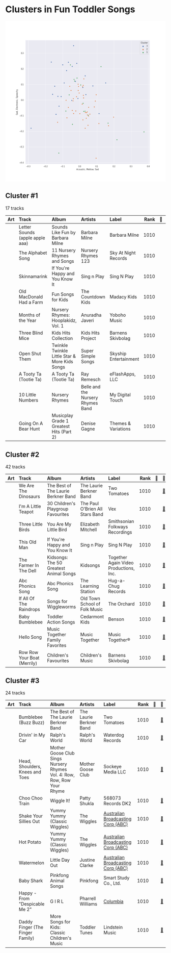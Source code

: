 # Clusters in Fun Toddler Songs 

![Comparison of Cluster](../../../images/playlists/fun_toddler_songs_/clusters/clusters_scatter.png)

## Cluster #1

17 tracks

| Art | Track | Album | Artists | Label | Rank | 💚 | 🔗 |
|:---|:---|:---|:---|:---|---:|:---|:---|
| <img src="https://i.scdn.co/image/ab67616d0000b273024d2a8b825e7bac9aeb460c" alt="" width="50" /> | Letter Sounds (apple apple aaa) | Sounds Like Fun by Barbara Milne | Barbara Milne | Barbara Milne | 1010 | | [🔗](https://open.spotify.com/track/0mSs7n2iFEfoONUCWoZfDl) |
| <img src="https://i.scdn.co/image/ab67616d0000b273374947dbb95010fd96b45a8a" alt="" width="50" /> | The Alphabet Song | 11 Nursery Rhymes and Songs | Nursery Rhymes 123 | Sky At Night Records | 1010 | | [🔗](https://open.spotify.com/track/3AKptVSm0UdJvzALA4ioAn) |
| <img src="https://i.scdn.co/image/ab67616d0000b273d43d503db3d6dd15127b403a" alt="" width="50" /> | Skinnamarink | If You're Happy and You Know It | Sing n Play | Sing N Play | 1010 | | [🔗](https://open.spotify.com/track/3qZjcQSjTL1sXvCghKeLb2) |
| <img src="https://i.scdn.co/image/ab67616d0000b273a6079f689f4f8f2dae7e1b4a" alt="" width="50" /> | Old MacDonald Had a Farm | Fun Songs for Kids | The Countdown Kids | Madacy Kids | 1010 | | [🔗](https://open.spotify.com/track/2tGgIA04KdLTRRGY5Ndw5w) |
| <img src="https://i.scdn.co/image/ab67616d0000b2734410bfa955dff7a3bf84dc78" alt="" width="50" /> | Months of the Year | Nursery Rhymes: Hooplakidz, Vol. 1 | Anuradha Javeri | Yoboho Music | 1010 | | [🔗](https://open.spotify.com/track/29xVFbFlteivgkDHG15BpO) |
| <img src="https://i.scdn.co/image/ab67616d0000b273648517235abb8c05b1b1af3e" alt="" width="50" /> | Three Blind Mice | Kids Hits Collection | Kids Hits Project | Barnens Skivbolag | 1010 | | [🔗](https://open.spotify.com/track/30KpWHztqavXKbJYnusL9u) |
| <img src="https://i.scdn.co/image/ab67616d0000b2734062dcfa17a0b15cdbfc9d50" alt="" width="50" /> | Open Shut Them | Twinkle Twinkle Little Star & More Kids Songs | Super Simple Songs | Skyship Entertainment | 1010 | | [🔗](https://open.spotify.com/track/2NtrTPwgjK6nLefb8icrue) |
| <img src="https://i.scdn.co/image/ab67616d0000b27377a274592dfe888f5d0d91b7" alt="" width="50" /> | A Tooty Ta (Tootie Ta) | A Tooty Ta (Tootie Ta) | Ray Remesch | eFlashApps, LLC | 1010 | | [🔗](https://open.spotify.com/track/40aF8upN1GeHQCcNFlDT9J) |
| <img src="https://i.scdn.co/image/ab67616d0000b273f920b73d9bd1d38284913976" alt="" width="50" /> | 10 Little Numbers | Nursery Rhymes | Belle and the Nursery Rhymes Band | My Digital Touch | 1010 | | [🔗](https://open.spotify.com/track/4ESxsb4EVn7xGmJPsEN7wr) |
| <img src="https://i.scdn.co/image/ab67616d0000b273d80bd51eba94b296fc693108" alt="" width="50" /> | Going On A Bear Hunt | Musicplay Grade 1 Greatest Hits (Part 2) | Denise Gagne | Themes & Variations | 1010 | | [🔗](https://open.spotify.com/track/4bhX85fxOd0E2UtOJcg7TN) |
## Cluster #2

42 tracks

| Art | Track | Album | Artists | Label | Rank | 💚 | 🔗 |
|:---|:---|:---|:---|:---|---:|:---|:---|
| <img src="https://i.scdn.co/image/ab67616d0000b27315da17f21f746eefc8c7265b" alt="" width="50" /> | We Are The Dinosaurs | The Best of The Laurie Berkner Band | The Laurie Berkner Band | Two Tomatoes | 1010 | | [🔗](https://open.spotify.com/track/1FmJtqPzqoh9FydgLvFcXR) |
| <img src="https://i.scdn.co/image/ab67616d0000b273ee857d39aa55c1a3123848e9" alt="" width="50" /> | I'm A Little Teapot | 30 Children's Playgroup Favourites | The Paul O'Brien All Stars Band | Vex | 1010 | | [🔗](https://open.spotify.com/track/09e9gkRHVf8xQHy3dQ1fO8) |
| <img src="https://i.scdn.co/image/ab67616d0000b2732e98ac353bde1480e5be8721" alt="" width="50" /> | Three Little Birds | You Are My Little Bird | Elizabeth Mitchell | Smithsonian Folkways Recordings | 1010 | | [🔗](https://open.spotify.com/track/4Rs7nQW8DxBlyBpetWdkyI) |
| <img src="https://i.scdn.co/image/ab67616d0000b273d43d503db3d6dd15127b403a" alt="" width="50" /> | This Old Man | If You're Happy and You Know It | Sing n Play | Sing N Play | 1010 | | [🔗](https://open.spotify.com/track/4oU7XJPdXtVfNvWrIdRRoT) |
| <img src="https://i.scdn.co/image/ab67616d0000b27373faccd9bf217d899d34a273" alt="" width="50" /> | The Farmer In The Dell | Kidsongs: The 50 Greatest Animal Songs | Kidsongs | Together Again Video Productions, Inc. | 1010 | | [🔗](https://open.spotify.com/track/1srbiAU0RloE9PtSGGXmTQ) |
| <img src="https://i.scdn.co/image/ab67616d0000b273bbc2c30740cdaf0f294a786f" alt="" width="50" /> | Abc Phonics Song | Abc Phonics Song | The Learning Station | Hug-a-Chug Records | 1010 | | [🔗](https://open.spotify.com/track/6C0KJ9MMjL4G3FkkpUSQph) |
| <img src="https://i.scdn.co/image/ab67616d0000b273e3caaf7f5b105c98e1d400f1" alt="" width="50" /> | If All Of The Raindrops | Songs for Wiggleworms | Old Town School of Folk Music | The Orchard | 1010 | | [🔗](https://open.spotify.com/track/5POM2lseA6sONqP0O9pxWC) |
| <img src="https://i.scdn.co/image/ab67616d0000b27372444ddcc6bcf20f45c76a81" alt="" width="50" /> | Baby Bumblebee | Toddler Action Songs | Cedarmont Kids | Benson | 1010 | | [🔗](https://open.spotify.com/track/5nyiCpT9umyu8ChSDofeVg) |
| <img src="https://i.scdn.co/image/ab67616d0000b273c0dbda78591899579d2c9f7c" alt="" width="50" /> | Hello Song | Music Together Family Favorites | Music Together | Music Together® | 1010 | | [🔗](https://open.spotify.com/track/5tchXfzE9ktj1bSxmgPlDG) |
| <img src="https://i.scdn.co/image/ab67616d0000b273a867b723bb69f302ee08ae92" alt="" width="50" /> | Row Row Your Boat (Merrily) | Children's Favourites | Children's Music | Barnens Skivbolag | 1010 | | [🔗](https://open.spotify.com/track/6rup3MnFORKLyVwn10k2uO) |
## Cluster #3

24 tracks

| Art | Track | Album | Artists | Label | Rank | 💚 | 🔗 |
|:---|:---|:---|:---|:---|---:|:---|:---|
| <img src="https://i.scdn.co/image/ab67616d0000b27315da17f21f746eefc8c7265b" alt="" width="50" /> | Bumblebee (Buzz Buzz) | The Best of The Laurie Berkner Band | The Laurie Berkner Band | Two Tomatoes | 1010 | | [🔗](https://open.spotify.com/track/7wmLqSbHSmUzhqXRVqADnq) |
| <img src="https://i.scdn.co/image/ab67616d0000b273240bd30355c4a91793e81f49" alt="" width="50" /> | Drivin' in My Car | Ralph's World | Ralph's World | Waterdog Records | 1010 | | [🔗](https://open.spotify.com/track/0oFzsGRIzjGaHfTZTSCBlW) |
| <img src="https://i.scdn.co/image/ab67616d0000b273f73e9ac8e2bfcd29de478a5b" alt="" width="50" /> | Head, Shoulders, Knees and Toes | Mother Goose Club Sings Nursery Rhymes Vol. 4: Row, Row, Row Your Rhyme | Mother Goose Club | Sockeye Media LLC | 1010 | | [🔗](https://open.spotify.com/track/2qKrxtkIuCOyE66TAunMXx) |
| <img src="https://i.scdn.co/image/ab67616d0000b27340d558d041fba6cb638f2da7" alt="" width="50" /> | Choo Choo Train | Wiggle It! | Patty Shukla | 568073 Records DK2 | 1010 | | [🔗](https://open.spotify.com/track/1V04M7wFRFxzDlcjChlLsh) |
| <img src="https://i.scdn.co/image/ab67616d0000b273687e08fc0fdf2e7a72d53db8" alt="" width="50" /> | Shake Your Sillies Out | Yummy Yummy (Classic Wiggles) | The Wiggles | [Australian Broadcasting Corp (ABC)](../../../../labels/australian_broadcasting_corp_(abc)) | 1010 | | [🔗](https://open.spotify.com/track/2p5ChL6v6XQKg1taVNd6aB) |
| <img src="https://i.scdn.co/image/ab67616d0000b273687e08fc0fdf2e7a72d53db8" alt="" width="50" /> | Hot Potato | Yummy Yummy (Classic Wiggles) | The Wiggles | [Australian Broadcasting Corp (ABC)](../../../../labels/australian_broadcasting_corp_(abc)) | 1010 | | [🔗](https://open.spotify.com/track/6YfgINyGYB76E8dZygu4XO) |
| <img src="https://i.scdn.co/image/ab67616d0000b273a80af593612dc1ffca3c02f3" alt="" width="50" /> | Watermelon | Little Day Out | Justine Clarke | [Australian Broadcasting Corp (ABC)](../../../../labels/australian_broadcasting_corp_(abc)) | 1010 | | [🔗](https://open.spotify.com/track/4zR7Vs5v3AmgBrO9fEoSs2) |
| <img src="https://i.scdn.co/image/ab67616d0000b27311723f2867f29b2134ae47e4" alt="" width="50" /> | Baby Shark | Pinkfong Animal Songs | Pinkfong | Smart Study Co., Ltd. | 1010 | | [🔗](https://open.spotify.com/track/5ygDXis42ncn6kYG14lEVG) |
| <img src="https://i.scdn.co/image/ab67616d0000b273e8107e6d9214baa81bb79bba" alt="" width="50" /> | Happy - From "Despicable Me 2" | G I R L | Pharrell Williams | [Columbia](../../../../labels/columbia) | 1010 | | [🔗](https://open.spotify.com/track/60nZcImufyMA1MKQY3dcCH) |
| <img src="https://i.scdn.co/image/ab67616d0000b2730143fb7ea0ba17925f883503" alt="" width="50" /> | Daddy Finger (The Finger Family) | More Songs for Kids: Classic Children's Music | Toddler Tunes | Lindstein Music | 1010 | | [🔗](https://open.spotify.com/track/7ps7z3HNmjHWNS9kzNjle2) |